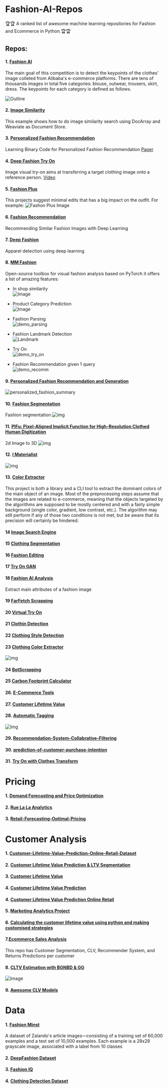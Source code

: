 # Fashion-AI-Repos

🏆🏆 A ranked list of awesome machine learning repositories for Fashion and Ecommerce in Python.🏆🏆



## Repos:
#### 1. [Fashion AI](https://github.com/HiKapok/tf.fashionAI)
The main goal of this competition is to detect the keypoints of the clothes' image colleted from Alibaba's e-commerce platforms. There are tens of thousands images in total five categories: blouse, outwear, trousers, skirt, dress. The keypoints for each category is defined as follows.

![Outline](https://raw.githubusercontent.com/HiKapok/tf.fashionAI/master/demos/outline.jpg)

#### 2. [Image Similarity](https://github.com/hanxiao/HM-Fashion-image-neural-search)
This example shows how to do image similarity search using DocArray and Weaviate as Document Store.

#### 3. [Personalized Fashion Recommendation](https://github.com/lzcn/Fashion-Hash-Net)
Learning Binary Code for Personalized Fashion Recommendation  [Paper](https://openaccess.thecvf.com/content_CVPR_2019/papers/Lu_Learning_Binary_Code_for_Personalized_Fashion_Recommendation_CVPR_2019_paper.pdf)


#### 4. [Deep Fashion Try On](https://github.com/switchablenorms/DeepFashion_Try_On)
Image visual try-on aims at transferring a target clothing image onto a reference person.
[Video](https://www.youtube.com/watch?v=BbKBSfDBcxI)

#### 5. [Fashion Plus](https://github.com/facebookresearch/FashionPlus)
This projects suggest minimal edits that has a big impact on the outfit. For example:
![Fashon Plus Image](https://github.com/facebookresearch/FashionPlus/blob/main/figures/demo_high_res.gif)


#### 6. [Fashion Recommendation](https://github.com/khanhnamle1994/fashion-recommendation)
Recommending Similar Fashion Images with Deep Learning


#### 7. [Deep Fashion](https://github.com/abhishekrana/DeepFashion)
Apparel detection using deep learning

#### 8. [MM Fashion](https://github.com/open-mmlab/mmfashion)
Open-source toolbox for visual fashion analysis based on PyTorch
it offers a list of amazing features:
- In shop similarity <br>
![Image](https://raw.githubusercontent.com/open-mmlab/mmfashion/master/misc/demo_retrieval.gif)

- Product Category Prediction <br>
![Image](https://raw.githubusercontent.com/open-mmlab/mmfashion/master/misc/demo_attribute.gif)
 
- Fashion Parsing <br>
![demo_parsing](https://raw.githubusercontent.com/open-mmlab/mmfashion/master/misc/demo_parsing.gif)

- Fashion Landmark Detection <br>
![Landmark](https://raw.githubusercontent.com/open-mmlab/mmfashion/master/misc/demo_landmark.gif)

- Try On <br>
![demo_try_on](https://raw.githubusercontent.com/open-mmlab/mmfashion/master/misc/demo_tryon.gif)

- Fashion Recommendation given 1 query<br>
![demo_recomm](https://raw.githubusercontent.com/open-mmlab/mmfashion/master/misc/demo_compatibility.gif)

#### 9. [Personalized Fashion Recommendation and Generation](https://github.com/kang205/DVBPR)
![personalized_fashion_summary](https://raw.githubusercontent.com/kang205/DVBPR/master/fig.png)

#### 10. [Fashion Segmentation](https://raw.githubusercontent.com/anish9/Fashion-AI-segmentation)
Fashion segmentation
![img](https://raw.githubusercontent.com/anish9/Fashion-AI-segmentation/master/c2.png)

#### 11. [PIFu: Pixel-Aligned Implicit Function for High-Resolution Clothed Human Digitization](https://github.com/shunsukesaito/PIFu)
2d Image to 3D
![img](https://camo.githubusercontent.com/c57f4e7246777d58d3f020a9fb64430b3a5f0f1e74f400199db2d78dadcbdae4/68747470733a2f2f7368756e73756b65736169746f2e6769746875622e696f2f504946752f7265736f75726365732f696d616765732f7465617365722e706e67)

#### 12.  [I Materialist](https://github.com/amirassov/kaggle-imaterialist)
![img](https://s3.amazonaws.com/ifashionist/Kaggle/Kaggle3.jpg)

#### 13. [Color Extractor](https://github.com/algolia/color-extractor)
This project is both a library and a CLI tool to extract the dominant colors of the main object of an image. Most of the preprocessing steps assume that the images are related to e-commerce, meaning that the objects targeted by the algorithms are supposed to be mostly centered and with a fairly simple background (single color, gradient, low contrast, etc.). The algorithm may still perform if any of those two conditions is not met, but be aware that its precision will certainly be hindered.

#### 14 [Image Search Engine](https://github.com/CVxTz/image_search_engine)

#### 15 [Clothing Segmentation](https://github.com/levindabhi/cloth-segmentation)

#### 16 [Fashion Editing](https://github.com/LZQhardworker/Fashion-Editing)

#### 17 [Try On GAN](https://github.com/ofnote/TryOnGAN)

#### 18 [Fashion AI Analysis](https://github.com/normalclone/fashion-ai-analysis)
Extract main attributes of a fashion image

#### 19 [FarFetch Scrapping](https://github.com/zpencerguy/fmarket)

#### 20 [Virtual Try On](https://github.com/b01902041/Deep-Virtual-Try-on-with-Clothes-Transform)

#### 21 [Clothin Detection](https://github.com/simaiden/Clothing-Detection)

#### 22 [Clothing Style Detection](https://github.com/zeynepCankara/Clothing-Style-Detector)

#### 23 [Clothing Color Extractor](https://github.com/taniaReyesM/color_cloth) <br>
![img](https://camo.githubusercontent.com/f2d3fbcde83004afd18face5717fb72fe002d4d7e2b4ebfa197d193989a07ca8/68747470733a2f2f6661726d352e737461746963666c69636b722e636f6d2f343436322f32343033333937343538385f666533346265393538612e6a7067)

#### 24 [BotScrapping](https://github.com/edsonlb/botScraping)

#### 25 [Carbon Footprint Calculator](https://github.com/NMF-earth/carbon-footprint)

#### 26. [E-Commerce Tools](https://github.com/practical-data-science/ecommercetools)

#### 27. [Customer Lifetime Value](https://github.com/SubeyteT/Customer-Lifetime-Value-Prediction-Online-Retail-Dataset)

#### 28. [Automatic Tagging](https://github.com/DataTurks-Engg/Automatic_tagging_of_clothing_in_E-Commerce)
![Img](https://camo.githubusercontent.com/3df0d19116db2b2ccd2cf1992feb525b9381d2febd6a8d3f19550b32d8237a9e/68747470733a2f2f63646e2d696d616765732d312e6d656469756d2e636f6d2f6d61782f313630302f312a6e70534b6b55327472435653494a45656c64314575512e706e67)


#### 29. [Recommendation-System-Collabrative-Filtering](https://github.com/Sparxxz/Recommendation-System-Collabrative-Filtering)

#### 30. [prediction-of-customer-purchase-intention](https://github.com/jhfeng0215/prediction-of-customer-purchase-intention)

#### 31. [Try On with Clothes Transform](https://github.com/b01902041/Deep-Virtual-Try-on-with-Clothes-Transform)

# Pricing
#### 1. [Demand Forecasting and Price Optimization](https://github.com/Azure/cortana-intelligence-price-optimization)

#### 2. [Rue La La Analytics](https://higherlogicdownload.s3.amazonaws.com/INFORMS/b52600b3-7c76-4495-9472-1777417473c4/UploadedImages/Rue%20La%20La%20-%20MIT%20paper.pdf)

#### 3. [Retail-Forecasting-Optimal-Pricing](https://github.com/samarthmistry/Retail-Forecasting-Optimal-Pricing)


# Customer Analysis
#### 1. [Customer-Lifetime-Value-Prediction-Online-Retail-Dataset](https://github.com/SubeyteT/Customer-Lifetime-Value-Prediction-Online-Retail-Dataset)
#### 2. [Customer Lifetime Value Prediction & LTV Segmentation](https://github.com/mukulsinghal001/customer-lifetime-prediction-using-python)
#### 3. [Customer Lifetime Value](https://github.com/mesudepolat/CUSTOMER_LIFETIME_VALUE)
#### 4. [Customer Lifetime Value Prediction](https://github.com/mesudepolat/Customer-Lifetime-Value-Prediction)
#### 4. [Customer Lifetime Value Prediction Online Retail](https://github.com/izzetblgc/Customer_Lifetime_Value_Prediction/blob/main/Customer_Lifetime_Value_Prediction.py)
#### 5. [Marketing Analytics Project](https://github.com/mehulsharma3795/Marketing-Analytics-Project)
#### 6. [Calculating the customer lifetime value using python and making customised strategies](https://github.com/Shailaja-Gupta/Customer_Lifetime_Value_Prediction)
#### 7.[Ecommerce Sales Analysis](https://github.com/matheastevens/Ecommerce-Sales-Analysis)
This repo has Customer Segmentation, CLV, Recommender System, and Returns Predictions per customer
#### 8. [CLTV Estimation with BGNBD & GG](https://github.com/kapmaznida/Customer_Lifetime_Value_Prediction_with_BGNBD-Gamma_Gamma)
![Image](https://raw.githubusercontent.com/kapmaznida/Customer_Lifetime_Value_Prediction_with_BGNBD-Gamma_Gamma/main/clv.jpeg)
#### 9. [Awesome CLV Models](https://github.com/akulumbeg/awesome-clv-models)

# Data 
#### 1. [Fashion Minst](https://github.com/zalandoresearch/fashion-mnist)
A dataset of Zalando's article images—consisting of a training set of 60,000 examples and a test set of 10,000 examples. Each example is a 28x28 grayscale image, associated with a label from 10 classes
#### 2. [DeepFashion Dataset](http://mmlab.ie.cuhk.edu.hk/projects/DeepFashion/AttributePrediction.html)

#### 3. [Fashion IQ](https://github.com/XiaoxiaoGuo/fashion-iq) 

#### 4. [Clothing Detection Dataset](https://github.com/simaiden/Clothing-Detection)
